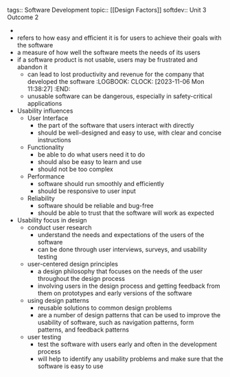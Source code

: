 tags:: Software Development
topic:: [[Design Factors]]
softdev:: Unit 3 Outcome 2

-
- refers to how easy and efficient it is for users to achieve their goals with the software
- a measure of how well the software meets the needs of its users
- if a software product is not usable, users may be frustrated and abandon it
	- can lead to lost productivity and revenue for the company that developed the software
	  :LOGBOOK:
	  CLOCK: [2023-11-06 Mon 11:38:27]
	  :END:
	- unusable software can be dangerous, especially in safety-critical applications
- Usability influences
	- User Interface
		- the part of the software that users interact with directly
		- should be well-designed and easy to use, with clear and concise instructions
	- Functionality
		- be able to do what users need it to do
		- should also be easy to learn and use
		- should not be too complex
	- Performance
		- software should run smoothly and efficiently
		- should be responsive to user input
	- Reliability
		- software should be reliable and bug-free
		- should be able to trust that the software will work as expected
- Usability focus in design
	- conduct user research
		- understand the needs and expectations of the users of the software
		- can be done through user interviews, surveys, and usability testing
	- user-centered design principles
		- a design philosophy that focuses on the needs of the user throughout the design process
		- involving users in the design process and getting feedback from them on prototypes and early versions of the software
	- using design patterns
		- reusable solutions to common design problems
		- are a number of design patterns that can be used to improve the usability of software, such as navigation patterns, form patterns, and feedback patterns
	- user testing
		- test the software with users early and often in the development process
		- will help to identify any usability problems and make sure that the software is easy to use